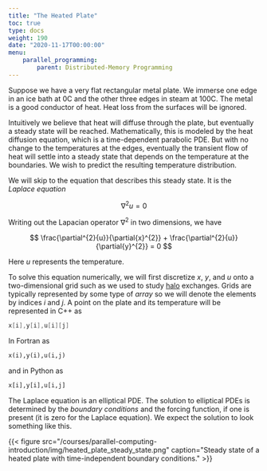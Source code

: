 ```yaml
---
title: "The Heated Plate"
toc: true
type: docs
weight: 190
date: "2020-11-17T00:00:00"
menu:
    parallel_programming:
        parent: Distributed-Memory Programming
---
```


Suppose we have a very flat rectangular metal plate. We immerse one edge in an ice bath at 0C and the other three edges in steam at 100C.  The metal is a good conductor of heat.  Heat loss from the surfaces will be ignored.

Intuitively we believe that heat will diffuse through the plate, but eventually a steady state will be reached.  Mathematically, this is modeled by the heat diffusion equation, which is a time-dependent parabolic PDE. But with no change to the temperatures at the edges, eventually the transient flow of heat will settle into a steady state that depends on the temperature at the boundaries. We wish to predict the resulting temperature distribution.

We will skip to the equation that describes this steady state.  It is the _Laplace equation_

$$ \nabla^{2}{u} = 0 $$

Writing out the Lapacian operator $\nabla^2$ in two dimensions, we have

$$ \frac{\partial^{2}{u}}{\partial{x}^{2}} + \frac{\partial^{2}{u}}{\partial{y}^{2}} = 0 $$

Here $u$ represents the temperature.

To solve this equation numerically, we will first discretize $x$, $y$, and $u$ onto a two-dimensional grid such as we used to study [halo](/courses/parallel-computing-introduction/distributed_mpi_oned_division) exchanges. Grids are typically represented by some type of _array_ so we will denote the elements by indices $i$ and $j$. A point on the plate and its temperature will be represented in C++ as
```c++
x[i],y[i],u[i][j]
```
In Fortran as
```fortran
x(i),y(i),u(i,j)
```
and in Python as
```python
x[i],y[i],u[i,j]
```

The Laplace equation is an elliptical PDE.  The solution to elliptical PDEs is determined by the _boundary conditions_ and the forcing function, if one is present (it is zero for the Laplace equation).  We expect the solution to look something like this.

{{< figure src="/courses/parallel-computing-introduction/img/heated_plate_steady_state.png" caption="Steady state of a heated plate with time-independent boundary conditions." >}}

